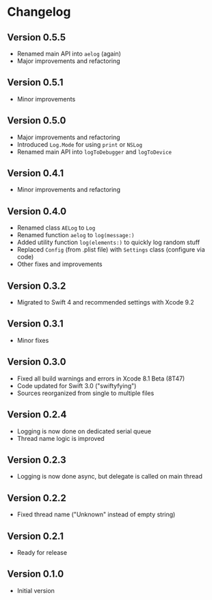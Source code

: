 # Changelog

## Version 0.5.5

- Renamed main API into `aelog` (again)
- Major improvements and refactoring

## Version 0.5.1

- Minor improvements

## Version 0.5.0

- Major improvements and refactoring
- Introduced `Log.Mode` for using `print` or `NSLog`
- Renamed main API into `logToDebugger` and `logToDevice`

## Version 0.4.1

- Minor improvements and refactoring

## Version 0.4.0

- Renamed class `AELog` to `Log`
- Renamed function `aelog` to `log(message:)`
- Added utility function `log(elements:)` to quickly log random stuff
- Replaced `Config` (from .plist file) with `Settings` class (configure via code)
- Other fixes and improvements

## Version 0.3.2

- Migrated to Swift 4 and recommended settings with Xcode 9.2

## Version 0.3.1

- Minor fixes

## Version 0.3.0

- Fixed all build warnings and errors in Xcode 8.1 Beta (8T47)
- Code updated for Swift 3.0 ("swiftyfying")
- Sources reorganized from single to multiple files

## Version 0.2.4

- Logging is now done on dedicated serial queue
- Thread name logic is improved

## Version 0.2.3

- Logging is now done async, but delegate is called on main thread

## Version 0.2.2

- Fixed thread name ("Unknown" instead of empty string)

## Version 0.2.1

- Ready for release

## Version 0.1.0

- Initial version
